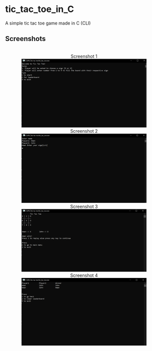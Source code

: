 # tic_tac_toe_in_C

A simple tic tac toe game made in C (CLI)

<h2>Screenshots</h2> <br>
<div align="center">
  Screenshot 1 <br>
  <img src="/screenshots/Screenshot1.png" width="400px">
  <br>
  Screenshot 2 <br>
  <img src="/screenshots/Screenshot2.png" width="400px">
  <br>
  Screenshot 3 <br>
  <img src="/screenshots/Screenshot3.png" width="400px">
  <br>
  Screenshot 4 <br>
  <img src="/screenshots/Screenshot4.png" width="400px">
  <br>
</div>
